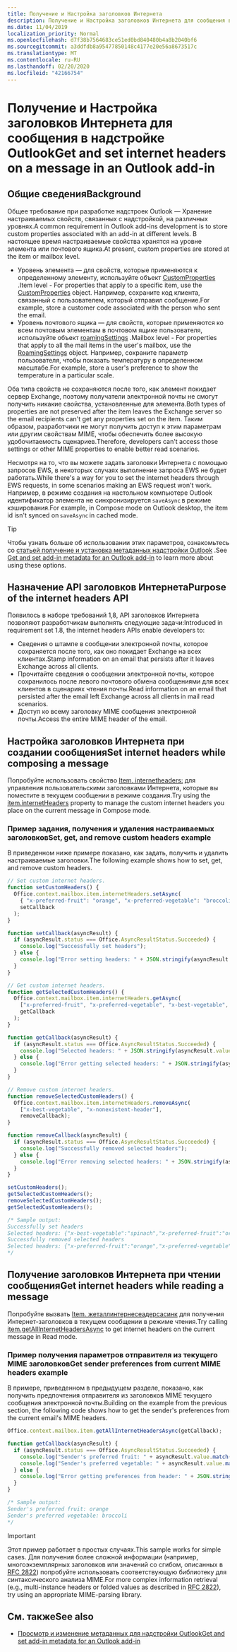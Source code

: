 ```yaml
---
title: Получение и Настройка заголовков Интернета
description: Получение и Настройка заголовков Интернета для сообщения в надстройке Outlook.
ms.date: 11/04/2019
localization_priority: Normal
ms.openlocfilehash: d7f38b7564683ce51ed0bd840480b4a8b2040bf6
ms.sourcegitcommit: a3ddfdb8a95477850148c4177e20e56a8673517c
ms.translationtype: MT
ms.contentlocale: ru-RU
ms.lasthandoff: 02/20/2020
ms.locfileid: "42166754"
---
```

# <a name="get-and-set-internet-headers-on-a-message-in-an-outlook-add-in"></a><span data-ttu-id="f94f4-103">Получение и Настройка заголовков Интернета для сообщения в надстройке Outlook</span><span class="sxs-lookup"><span data-stu-id="f94f4-103">Get and set internet headers on a message in an Outlook add-in</span></span>

## <a name="background"></a><span data-ttu-id="f94f4-104">Общие сведения</span><span class="sxs-lookup"><span data-stu-id="f94f4-104">Background</span></span>

<span data-ttu-id="f94f4-105">Общее требование при разработке надстроек Outlook — Хранение настраиваемых свойств, связанных с надстройкой, на различных уровнях.</span><span class="sxs-lookup"><span data-stu-id="f94f4-105">A common requirement in Outlook add-ins development is to store custom properties associated with an add-in at different levels.</span></span> <span data-ttu-id="f94f4-106">В настоящее время настраиваемые свойства хранятся на уровне элемента или почтового ящика.</span><span class="sxs-lookup"><span data-stu-id="f94f4-106">At present, custom properties are stored at the item or mailbox level.</span></span>

- <span data-ttu-id="f94f4-107">Уровень элемента — для свойств, которые применяются к определенному элементу, используйте объект [CustomProperties](/javascript/api/outlook/office.customproperties) .</span><span class="sxs-lookup"><span data-stu-id="f94f4-107">Item level - For properties that apply to a specific item, use the [CustomProperties](/javascript/api/outlook/office.customproperties) object.</span></span> <span data-ttu-id="f94f4-108">Например, сохраните код клиента, связанный с пользователем, который отправил сообщение.</span><span class="sxs-lookup"><span data-stu-id="f94f4-108">For example, store a customer code associated with the person who sent the email.</span></span>
- <span data-ttu-id="f94f4-109">Уровень почтового ящика — для свойств, которые применяются ко всем почтовым элементам в почтовом ящике пользователя, используйте объект [roamingSettings](/javascript/api/outlook/office.roamingsettings) .</span><span class="sxs-lookup"><span data-stu-id="f94f4-109">Mailbox level - For properties that apply to all the mail items in the user's mailbox, use the [RoamingSettings](/javascript/api/outlook/office.roamingsettings) object.</span></span> <span data-ttu-id="f94f4-110">Например, сохраните параметр пользователя, чтобы показать температуру в определенном масштабе.</span><span class="sxs-lookup"><span data-stu-id="f94f4-110">For example, store a user's preference to show the temperature in a particular scale.</span></span>

<span data-ttu-id="f94f4-111">Оба типа свойств не сохраняются после того, как элемент покидает сервер Exchange, поэтому получатели электронной почты не смогут получить никакие свойства, установленные для элемента.</span><span class="sxs-lookup"><span data-stu-id="f94f4-111">Both types of properties are not preserved after the item leaves the Exchange server so the email recipients can't get any properties set on the item.</span></span> <span data-ttu-id="f94f4-112">Таким образом, разработчики не могут получить доступ к этим параметрам или другим свойствам MIME, чтобы обеспечить более высокую удобочитаемость сценариев.</span><span class="sxs-lookup"><span data-stu-id="f94f4-112">Therefore, developers can't access those settings or other MIME properties to enable better read scenarios.</span></span>

<span data-ttu-id="f94f4-113">Несмотря на то, что вы можете задать заголовки Интернета с помощью запросов EWS, в некоторых случаях выполнение запроса EWS не будет работать.</span><span class="sxs-lookup"><span data-stu-id="f94f4-113">While there's a way for you to set the internet headers through EWS requests, in some scenarios making an EWS request won't work.</span></span> <span data-ttu-id="f94f4-114">Например, в режиме создания на настольном компьютере Outlook идентификатор элемента не синхронизируется `saveAsync` в режиме кэширования.</span><span class="sxs-lookup"><span data-stu-id="f94f4-114">For example, in Compose mode on Outlook desktop, the item id isn't synced on `saveAsync` in cached mode.</span></span>

> [!TIP]
> <span data-ttu-id="f94f4-115">Чтобы узнать больше об использовании этих параметров, ознакомьтесь со [статьей получение и установка метаданных надстройки Outlook](metadata-for-an-outlook-add-in.md) .</span><span class="sxs-lookup"><span data-stu-id="f94f4-115">See [Get and set add-in metadata for an Outlook add-in](metadata-for-an-outlook-add-in.md) to learn more about using these options.</span></span>

## <a name="purpose-of-the-internet-headers-api"></a><span data-ttu-id="f94f4-116">Назначение API заголовков Интернета</span><span class="sxs-lookup"><span data-stu-id="f94f4-116">Purpose of the internet headers API</span></span>

<span data-ttu-id="f94f4-117">Появилось в наборе требований 1,8, API заголовков Интернета позволяют разработчикам выполнять следующие задачи:</span><span class="sxs-lookup"><span data-stu-id="f94f4-117">Introduced in requirement set 1.8, the internet headers APIs enable developers to:</span></span>

- <span data-ttu-id="f94f4-118">Сведения о штампе в сообщении электронной почты, которое сохраняется после того, как оно покидает Exchange на всех клиентах.</span><span class="sxs-lookup"><span data-stu-id="f94f4-118">Stamp information on an email that persists after it leaves Exchange across all clients.</span></span>
- <span data-ttu-id="f94f4-119">Прочитайте сведения о сообщении электронной почты, которое сохранилось после левого почтового обмена сообщениями для всех клиентов в сценариях чтения почты.</span><span class="sxs-lookup"><span data-stu-id="f94f4-119">Read information on an email that persisted after the email left Exchange across all clients in mail read scenarios.</span></span>
- <span data-ttu-id="f94f4-120">Доступ ко всему заголовку MIME сообщения электронной почты.</span><span class="sxs-lookup"><span data-stu-id="f94f4-120">Access the entire MIME header of the email.</span></span>

## <a name="set-internet-headers-while-composing-a-message"></a><span data-ttu-id="f94f4-121">Настройка заголовков Интернета при создании сообщения</span><span class="sxs-lookup"><span data-stu-id="f94f4-121">Set internet headers while composing a message</span></span>

<span data-ttu-id="f94f4-122">Попробуйте использовать свойство [Item. internetheaders:](/javascript/api/outlook/office.messagecompose#internetheaders) для управления пользовательскими заголовками Интернета, которые вы поместите в текущем сообщении в режиме создания.</span><span class="sxs-lookup"><span data-stu-id="f94f4-122">Try using the [item.internetHeaders](/javascript/api/outlook/office.messagecompose#internetheaders) property to manage the custom internet headers you place on the current message in Compose mode.</span></span>

### <a name="set-get-and-remove-custom-headers-example"></a><span data-ttu-id="f94f4-123">Пример задания, получения и удаления настраиваемых заголовков</span><span class="sxs-lookup"><span data-stu-id="f94f4-123">Set, get, and remove custom headers example</span></span>

<span data-ttu-id="f94f4-124">В приведенном ниже примере показано, как задать, получить и удалить настраиваемые заголовки.</span><span class="sxs-lookup"><span data-stu-id="f94f4-124">The following example shows how to set, get, and remove custom headers.</span></span>

```js
// Set custom internet headers.
function setCustomHeaders() {
  Office.context.mailbox.item.internetHeaders.setAsync(
    { "x-preferred-fruit": "orange", "x-preferred-vegetable": "broccoli", "x-best-vegetable": "spinach" },
    setCallback
  );
}

function setCallback(asyncResult) {
  if (asyncResult.status === Office.AsyncResultStatus.Succeeded) {
    console.log("Successfully set headers");
  } else {
    console.log("Error setting headers: " + JSON.stringify(asyncResult.error));
  }
}

// Get custom internet headers.
function getSelectedCustomHeaders() {
  Office.context.mailbox.item.internetHeaders.getAsync(
    ["x-preferred-fruit", "x-preferred-vegetable", "x-best-vegetable", "x-nonexistent-header"],
    getCallback
  );
}

function getCallback(asyncResult) {
  if (asyncResult.status === Office.AsyncResultStatus.Succeeded) {
    console.log("Selected headers: " + JSON.stringify(asyncResult.value));
  } else {
    console.log("Error getting selected headers: " + JSON.stringify(asyncResult.error));
  }
}

// Remove custom internet headers.
function removeSelectedCustomHeaders() {
  Office.context.mailbox.item.internetHeaders.removeAsync(
    ["x-best-vegetable", "x-nonexistent-header"],
    removeCallback);
}

function removeCallback(asyncResult) {
  if (asyncResult.status === Office.AsyncResultStatus.Succeeded) {
    console.log("Successfully removed selected headers");
  } else {
    console.log("Error removing selected headers: " + JSON.stringify(asyncResult.error));
  }
}

setCustomHeaders();
getSelectedCustomHeaders();
removeSelectedCustomHeaders();
getSelectedCustomHeaders();

/* Sample output:
Successfully set headers
Selected headers: {"x-best-vegetable":"spinach","x-preferred-fruit":"orange","x-preferred-vegetable":"broccoli"}
Successfully removed selected headers
Selected headers: {"x-preferred-fruit":"orange","x-preferred-vegetable":"broccoli"}
*/
```

## <a name="get-internet-headers-while-reading-a-message"></a><span data-ttu-id="f94f4-125">Получение заголовков Интернета при чтении сообщения</span><span class="sxs-lookup"><span data-stu-id="f94f4-125">Get internet headers while reading a message</span></span>

<span data-ttu-id="f94f4-126">Попробуйте вызвать [Item. жеталлинтернесеадерсасинк](/javascript/api/outlook/office.messageread#getallinternetheadersasync-options--callback-) для получения Интернет-заголовков в текущем сообщении в режиме чтения.</span><span class="sxs-lookup"><span data-stu-id="f94f4-126">Try calling [item.getAllInternetHeadersAsync](/javascript/api/outlook/office.messageread#getallinternetheadersasync-options--callback-) to get internet headers on the current message in Read mode.</span></span>

### <a name="get-sender-preferences-from-current-mime-headers-example"></a><span data-ttu-id="f94f4-127">Пример получения параметров отправителя из текущего MIME заголовков</span><span class="sxs-lookup"><span data-stu-id="f94f4-127">Get sender preferences from current MIME headers example</span></span>

<span data-ttu-id="f94f4-128">В примере, приведенном в предыдущем разделе, показано, как получить предпочтения отправителя из заголовков MIME текущего сообщения электронной почты.</span><span class="sxs-lookup"><span data-stu-id="f94f4-128">Building on the example from the previous section, the following code shows how to get the sender's preferences from the current email's MIME headers.</span></span>

```js
Office.context.mailbox.item.getAllInternetHeadersAsync(getCallback);

function getCallback(asyncResult) {
  if (asyncResult.status === Office.AsyncResultStatus.Succeeded) {
    console.log("Sender's preferred fruit: " + asyncResult.value.match(/x-preferred-fruit:.*/gim)[0].slice(19));
    console.log("Sender's preferred vegetable: " + asyncResult.value.match(/x-preferred-vegetable:.*/gim)[0].slice(23));
  } else {
    console.log("Error getting preferences from header: " + JSON.stringify(asyncResult.error));
  }
}

/* Sample output:
Sender's preferred fruit: orange
Sender's preferred vegetable: broccoli
*/
```

> [!IMPORTANT]
> <span data-ttu-id="f94f4-129">Этот пример работает в простых случаях.</span><span class="sxs-lookup"><span data-stu-id="f94f4-129">This sample works for simple cases.</span></span> <span data-ttu-id="f94f4-130">Для получения более сложной информации (например, многоэкземплярных заголовков или значений со сгибом, описанных в [RFC 2822](https://tools.ietf.org/html/rfc2822)) попробуйте использовать соответствующую библиотеку для синтаксического анализа MIME.</span><span class="sxs-lookup"><span data-stu-id="f94f4-130">For more complex information retrieval (e.g., multi-instance headers or folded values as described in [RFC 2822](https://tools.ietf.org/html/rfc2822)), try using an appropriate MIME-parsing library.</span></span>

## <a name="see-also"></a><span data-ttu-id="f94f4-131">См. также</span><span class="sxs-lookup"><span data-stu-id="f94f4-131">See also</span></span>

- [<span data-ttu-id="f94f4-132">Просмотр и изменение метаданных для надстройки Outlook</span><span class="sxs-lookup"><span data-stu-id="f94f4-132">Get and set add-in metadata for an Outlook add-in</span></span>](metadata-for-an-outlook-add-in.md)
